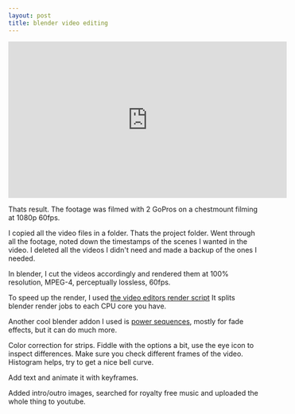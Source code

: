 ```yaml
---
layout: post
title: blender video editing
---
```


<center>
  <iframe width="560" height="315" src="https://www.youtube.com/embed/l4PZEEHZelg" frameborder="0" allow="accelerometer; autoplay; encrypted-media; gyroscope; picture-in-picture" allowfullscreen></iframe>
</center>

Thats result. The footage was filmed with 2 GoPros on a chestmount filming at
1080p 60fps.

I copied all the video files in a folder. Thats the project folder. Went
through all the footage, noted down the timestamps of the scenes I wanted
in the video. I deleted all the videos I didn't need and made a backup
of the ones I needed.

In blender, I cut the videos accordingly and rendered them at 100%
resolution, MPEG-4, perceptually lossless, 60fps.

To speed up the render, I used [the video editors render script](https://github.com/mikeycal/the-video-editors-render-script-for-blender)
It splits blender render jobs to each CPU core you have.

Another cool blender addon I used is [power sequences](https://github.com/GDquest/Blender-power-sequencer),
mostly for fade effects, but it can do much more.

Color correction for strips. Fiddle with the options a bit, use the eye
icon to inspect differences. Make sure you check different frames
of the video. Histogram helps, try to get a nice bell curve.

Add text and animate it with keyframes.

Added intro/outro images, searched for royalty free music and uploaded
the whole thing to youtube.
